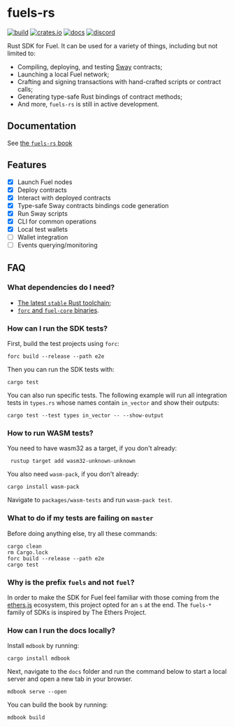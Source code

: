 # fuels-rs

[![build](https://img.shields.io/docsrs/fuels/latest/actions/workflows/ci.yml/badge.svg)](https://img.shields.io/docsrs/fuels/latest/actions/workflows/ci.yml)
[![crates.io](https://img.shields.io/crates/v/fuels?label=latest)](https://crates.io/crates/fuels)
[![docs](https://docs.rs/fuels/badge.svg)](https://docs.rs/fuels)
[![discord](https://img.shields.io/badge/chat%20on-discord-orange?&logo=discord&logoColor=ffffff&color=7389D8&labelColor=6A7EC2)](https://discord.gg/xfpK4Pe)

Rust SDK for Fuel. It can be used for a variety of things, including but not limited to:

- Compiling, deploying, and testing [Sway](https://github.com/FuelLabs/sway) contracts;
- Launching a local Fuel network;
- Crafting and signing transactions with hand-crafted scripts or contract calls;
- Generating type-safe Rust bindings of contract methods;
- And more, `fuels-rs` is still in active development.

## Documentation

See [the `fuels-rs` book](https://fuellabs.github.io/fuels-rs/latest/)

## Features

- [x] Launch Fuel nodes
- [x] Deploy contracts
- [x] Interact with deployed contracts
- [x] Type-safe Sway contracts bindings code generation
- [x] Run Sway scripts
- [x] CLI for common operations
- [x] Local test wallets
- [ ] Wallet integration
- [ ] Events querying/monitoring

## FAQ

### What dependencies do I need?

- [The latest `stable` Rust toolchain](https://docs.fuel.network/guides/installation/#installing-rust);
- [`forc` and `fuel-core` binaries](https://docs.fuel.network/guides/installation/#installing-the-fuel-toolchain-using-fuelup).

### How can I run the SDK tests?

First, build the test projects using `forc`:

```shell
forc build --release --path e2e
```

Then you can run the SDK tests with:

```shell
cargo test
```

You can also run specific tests. The following example will run all integration tests in `types.rs` whose names contain `in_vector` and show their outputs:

```shell
cargo test --test types in_vector -- --show-output
```

### How to run WASM tests?

You need to have wasm32 as a target, if you don't already:

```shell
 rustup target add wasm32-unknown-unknown
```

You also need `wasm-pack`, if you don't already:

```shell
cargo install wasm-pack
```

Navigate to `packages/wasm-tests` and run `wasm-pack test`.

### What to do if my tests are failing on `master`

Before doing anything else, try all these commands:

```shell
cargo clean
rm Cargo.lock
forc build --release --path e2e
cargo test
```

### Why is the prefix `fuels` and not `fuel`?

In order to make the SDK for Fuel feel familiar with those coming from the [ethers.js](https://github.com/ethers-io/ethers.js) ecosystem, this project opted for an `s` at the end. The `fuels-*` family of SDKs is inspired by The Ethers Project.

### How can I run the docs locally?

Install `mdbook` by running:

```shell
cargo install mdbook
```

Next, navigate to the `docs` folder and run the command below to start a local server and open a new tab in your browser.

```shell
mdbook serve --open
```

You can build the book by running:

```shell
mdbook build
```
